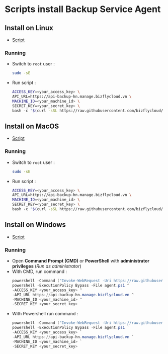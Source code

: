 # Scripts install Backup Service Agent
## **Install on Linux**
- [Script](https://github.com/bizflycloud/bizfly-backup/blob/master/scripts/linux.sh)
### **Running**
- Switch to `root` user :
    ```sh
    sudo -sE
    ```
- Run script :
    ```sh
    ACCESS_KEY=<your_access_key> \
    API_URL=https://api-backup-hn.manage.bizflycloud.vn \
    MACHINE_ID=<your_machine_id> \
    SECRET_KEY=<your_secret_key> \
    bash -c "$(curl -sSL https://raw.githubusercontent.com/bizflycloud/bizfly-backup/master/scripts/linux.sh)"
    ```
## **Install on MacOS**
- [Script](https://github.com/bizflycloud/bizfly-backup/blob/master/scripts/macos.sh)
### **Running**
- Switch to `root` user :
    ```sh
    sudo -sE
    ```
- Run script :
    ```sh
    ACCESS_KEY=<your_access_key> \
    API_URL=https://api-backup-hn.manage.bizflycloud.vn \
    MACHINE_ID=<your_machine_id> \
    SECRET_KEY=<your_secret_key> \
    bash -c "$(curl -sSL https://raw.githubusercontent.com/bizflycloud/bizfly-backup/master/scripts/macos.sh)"
    ```
## **Install on Windows**
- [Script](https://github.com/bizflycloud/bizfly-backup/blob/master/scripts/windows.ps1)
### **Running**
- Open **Command Prompt (CMD)** or **PowerShell** with **administrator privileges** (*Run as administrator*)
- With CMD, run command :
    ```powershell
    powershell -Command ("Invoke-WebRequest -Uri https://raw.githubusercontent.com/bizflycloud/bizfly-backup/master/scripts/windows.ps1 -OutFile agent.ps1") && ^
    powershell -ExecutionPolicy Bypass -File agent.ps1 ^
    -ACCESS_KEY <your_access_key> ^
    -API_URL https://api-backup-hn.manage.bizflycloud.vn ^
    -MACHINE_ID <your_machine_id> ^
    -SECRET_KEY <your_secret_key>
    ```
- With Powershell run command :
    ```powershell
    powershell -Command ("Invoke-WebRequest -Uri https://raw.githubusercontent.com/bizflycloud/bizfly-backup/master/scripts/windows.ps1 -OutFile agent.ps1") && `
    powershell -ExecutionPolicy Bypass -File agent.ps1 `
    -ACCESS_KEY <your_access_key> `
    -API_URL https://api-backup-hn.manage.bizflycloud.vn `
    -MACHINE_ID <your_machine_id> `
    -SECRET_KEY <your_secret_key>
    ```